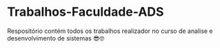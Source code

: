 # Trabalhos-Faculdade-ADS
Respositório contém todos os trabalhos realizador no curso de analise e desenvolvimento de sistemas 😎🤓
